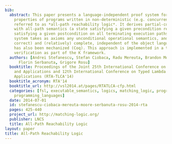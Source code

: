 ```yaml
---
bib:
  abstract: This paper presents a language-independent proof system for reachability
    properties of programs written in non-deterministic (e.g. concurrent) languages,
    referred to as *all-path reachability logic*. It derives partial-correctness properties
    with all-path semantics (a state satisfying a given precondition reaches states
    satisfying a given postcondition on all terminating execution paths). The proof
    system takes as axioms any unconditional operational semantics, and is sound (partially
    correct) and (relatively) complete, independent of the object language; the soundness
    has also been mechanized (Coq). This approach is implemented in a tool for semantics-based
    verification as part of the K framework.
  authors: [Andrei Stefanescu, Stefan Ciobaca, Radu Mereuta, Brandon Moore, Traian
      Florin Serbanuta, Grigore Rosu]
  booktitle: Proceedings of the Joint 25th International Conference on Rewriting Techniques
    and Applications and 12th International Conference on Typed Lambda Calculi and
    Applications (RTA-TLCA'14)
  booktitle_acronym: RTA'14
  booktitle_url: http://vsl2014.at/pages/RTATLCA-cfp.html
  categories: [fsl, executable_semantics, logics, matching_logic, program_verification,
    programming_languages]
  date: 2014-07-01
  id: stefanescu-ciobaca-mereuta-moore-serbanuta-rosu-2014-rta
  pages: 425-440
  project_url: http://matching-logic.org/
  publisher: LNCS
  title: All-Path Reachability Logic
layout: paper
title: All-Path Reachability Logic
---
```

